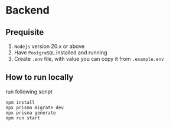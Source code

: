 # Backend
## Prequisite
1. ``Nodejs`` version 20.x or above
2. Have ``PostgreSQL`` installed and running
3. Create ``.env`` file, with value you can copy it from ``.example.env``
## How to run locally
run following script
```
npm install
npx prisma migrate dev
npx prisma generate
npm run start
```